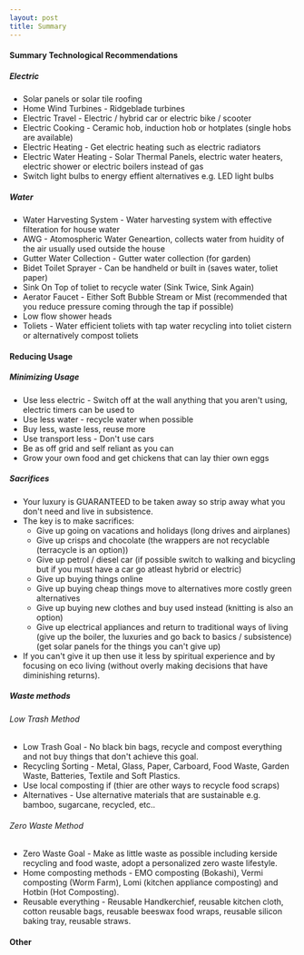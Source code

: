 ```yaml
---
layout: post
title: Summary
---
```


#### Summary Technological Recommendations
##### Electric
- Solar panels or solar tile roofing
- Home Wind Turbines - Ridgeblade turbines
- Electric Travel - Electric / hybrid car or electric bike / scooter
- Electric Cooking - Ceramic hob, induction hob or hotplates (single hobs are available)
- Electric Heating - Get electric heating such as electric radiators
- Electric Water Heating - Solar Thermal Panels, electric water heaters, electric shower or electric boilers instead of gas
- Switch light bulbs to energy effient alternatives e.g. LED light bulbs

##### Water
- Water Harvesting System - Water harvesting system with effective filteration for house water
- AWG - Atomospheric Water Geneartion, collects water from huidity of the air usually used outside the house
- Gutter Water Collection - Gutter water collection (for garden)
- Bidet Toilet Sprayer - Can be handheld or built in (saves water, toliet paper)
- Sink On Top of toliet to recycle water (Sink Twice, Sink Again)
- Aerator Faucet - Either Soft Bubble Stream or Mist (recommended that you reduce pressure coming through the tap if possible)
- Low flow shower heads
- Toliets - Water efficient toliets with tap water recycling into toliet cistern or alternatively compost toliets

#### Reducing Usage
##### Minimizing Usage
- Use less electric - Switch off at the wall anything that you aren't using, electric timers can be used to 
- Use less water - recycle water when possible
- Buy less, waste less, reuse more
- Use transport less - Don't use cars
- Be as off grid and self reliant as you can
- Grow your own food and get chickens that can lay thier own eggs

##### Sacrifices
- Your luxury is GUARANTEED to be taken away so strip away what you don't need and live in subsistence.
- The key is to make sacrifices:
    - Give up going on vacations and holidays (long drives and airplanes)
    - Give up crisps and chocolate (the wrappers are not recyclable (terracycle is an option))
    - Give up petrol / diesel car (if possible switch to walking and bicycling but if you must have a car go atleast hybrid or electric)
    - Give up buying things online
    - Give up buying cheap things move to alternatives more costly green alternatives
    - Give up buying new clothes and buy used instead (knitting is also an option)
    - Give up electrical appliances and return to traditional ways of living (give up the boiler, the luxuries and go back to basics / subsistence) (get solar panels for the things you can't give up)
- If you can't give it up then use it less by spiritual experience and by focusing on eco living (without overly making decisions that have diminishing returns).

##### Waste methods
###### Low Trash Method
- Low Trash Goal - No black bin bags, recycle and compost everything and not buy things that don't achieve this goal.
- Recycling Sorting - Metal, Glass, Paper, Carboard, Food Waste, Garden Waste, Batteries, Textile and Soft Plastics.
- Use local composting if (thier are other ways to recycle food scraps)
- Alternatives - Use alternative materials that are sustainable e.g. bamboo, sugarcane, recycled, etc..

###### Zero Waste Method
- Zero Waste Goal - Make as little waste as possible including kerside recycling and food waste, adopt a personalized zero waste lifestyle.
- Home composting methods - EMO composting (Bokashi), Vermi composting (Worm Farm), Lomi (kitchen appliance composting) and Hotbin (Hot Composting).
- Reusable everything - Reusable Handkerchief, reusable kitchen cloth, cotton reusable bags, reusable beeswax food wraps, reusable silicon baking tray, reusable straws.

#### Other
